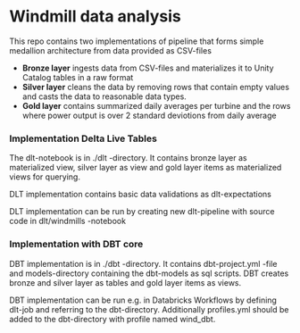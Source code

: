 # Windmill data analysis

This repo contains two implementations of pipeline that forms simple medallion architecture from data provided as CSV-files

- **Bronze layer** ingests data from CSV-files and materializes it to Unity Catalog tables in a raw format
- **Silver layer** cleans the data by removing rows that contain empty values and casts the data to reasonable data types. 
- **Gold layer** contains summarized daily averages per turbine and the rows where power output is over 2 standard deviotions from daily average

### Implementation Delta Live Tables
The dlt-notebook is in ./dlt -directory. It contains bronze layer as materialized view, silver layer as view and gold layer items as materialized views for querying.

DLT implementation contains basic data validations as dlt-expectations

DLT implementation can be run by creating new dlt-pipeline with source code in dlt/windmills -notebook

### Implementation with  DBT core 
DBT implementation is in ./dbt -directory. It contains dbt-project.yml -file and models-directory containing the dbt-models as sql scripts. DBT creates bronze and silver layer as tables and gold layer items as views.

DBT implementation can be run e.g. in Databricks Workflows by defining dlt-job and referring to the dbt-directory. Additionally profiles.yml should be added to the dbt-directory with profile named wind_dbt.

